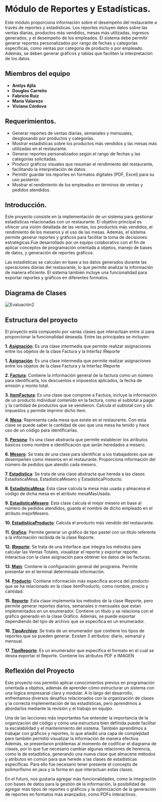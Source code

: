 
# Módulo de Reportes y Estadísticas.


Este módulo proporciona información sobre el desempeño del restaurante a través de reportes y estadísticas. Los reportes incluyen datos sobre las ventas diarias, productos más vendidos, mesas más utilizadas, ingresos generados, y el desempeño de los empleados. El sistema debe permitir generar reportes personalizados por rango de fechas y categorías específicas, como ventas por categoría de producto o por empleado. Además, se deben generar gráficos y tablas que faciliten la interpretación de los datos.

## Miembros del equipo

- **Arelys Ajila**
- **Douglas Carreño**
- **Fabricio Ruiz**
- **María Valarezo**
- **Viviana Córdova**

## Requerimientos.

- Generar reportes de ventas diarias, semanales y mensuales, desglosando por productos y categorías.
- Mostrar estadísticas sobre los productos más vendidos y las mesas más utilizadas en el restaurante.
- Generar reportes personalizados según el rango de fechas y las categorías solicitadas.
- Producir gráficos visuales que resuman el rendimiento del restaurante, facilitando la interpretación de datos.
- Permitir guardar los reportes en formatos digitales (PDF, Excel) para su uso posterior.
- Mostrar el rendimiento de los empleados en términos de ventas y pedidos atendidos.


## Introducción.

Este proyecto consiste en la implementación de un sistema para gestionar estadísticas relacionadas con un restaurante. El objetivo principal es ofrecer una visión detallada de las ventas, los productos más vendidos, el rendimiento de los meseros y el uso de las mesas. Además, el sistema permite generar reportes y gráficos para facilitar la toma de decisiones estratégicas.Fue desarrollado por un equipo colaborativo con el fin de aplicar conceptos de programación orientada a objetos, manejo de bases de datos, y generación de reportes gráficos.

Las estadísticas se calculan en base a los datos generados durante las operaciones diarias del restaurante, lo que permite analizar la información de manera eficiente. El sistema también incluye una funcionalidad para exportar reportes y gráficos en diferentes formatos.

## Diagrama de Clases


![Evaluación2](https://github.com/user-attachments/assets/b61f3161-c330-49e2-b7ab-81b48f81a17d)


## Estructura del proyecto

El proyecto está compuesto por varias clases que interactúan entre sí para proporcionar la funcionalidad deseada. Entre las principales se incluyen:


**1. [Asignación](Modulo6/src/Asignacion.java)**: Es una clase intermedia que permite realizar asignaciones entre los objetos de la clase Factura y la Interfaz IReporte

**1. [Asignación](Código/src/Asignacion.java)**: Es una clase intermedia que permite realizar asignaciones entre los objetos de la clase Factura y la Interfaz IReporte

**2. [Factura](Código/src/Factura.java)**: Contiene la información general de la factura como un número para identificarla, los descuentos e impuestos aplicados, la fecha de emisión y monto total.

**3. [ItemFactura](Código/src/ItemFactura.java)**: Es una clase que compone a Factura, incluye la información de un producto individual contenido en la factura, como el subtotal a pagar y la cantidad de productos que se vendieron. Calcula el subtotal con y sin impuestos y permite imprimir dicho item.

**4. [Mesa](Código/src/Mesa.java)**: Representa cada mesa que existe en el restaurante. Con esta clase se puede saber la cantidad de uso que una mesa ha tenido y hace uso de un código para identificarlas.

**5. [Persona](Código/src/Persona.java)**: Es una clase abstracta que permite establecer los atributos básicos como nombre e identificación que serán heredados a mesero.

**6. [Mesero](Código/src/Mesero.java)**: Se trata de una clase para identificar a los trabajadores que se desempeñen como meseros en el restaurante. Proporciona información del número de pedidos que atendió cada mesero.

**7. [Estadistica](Código/src/Estadistica.java)**: Se trata de una clase abstracta que hereda a las clases EstadisticaMesa, EstadisticaMesero y EstadisticaProducto. 

**8. [EstadisticaMesa](Código/src/EstadisticaMesa.java)**: Esta clase calcula la mesa más usada y almacena el código de dicha mesa en el atributo mesaMasUsada.

**9. [EstadisticaMesero](Código/src/EstadisticaMesero.java)**: Esta clase calcula el mejor mesero en base al número de pedidos atendidos, guarda el nombre de dicho empleado en el atributo mejorMesero.

**10. [EstadisticaProducto](Código/src/EstadisticaProducto.java)**: Calcula el producto más vendido del restaurante.

**11. [Grafico](Código/src/Grafico.java)**: Permite generar un gráfico de tipo pastel con un título referente a la información recibida de la clase Reporte.

**12. [IReporte](Código/src/IReporte.java)**: Se trata de una Interface que integra los métodos para calcular las Ventas Totales, visualizar el reporte y exportar reporte. Interactua con la clase asignación para obtener los datos de las facturas.

**13. [Main](Código/src/Main.java)**: Contiene la configuración general del programa. Permite presentar en el terminal determinada información.

**14. [Producto](Código/src/Producto.java)**: Contiene información más específica acerca del producto que se ha relacionado en la clase itemProducto, como nombre, precio y cantidad.

**15. [Reporte](Código/src/Reporte.java)**: Esta clase implementa los métodos de la clase IReporte, pero permite generar reportes diarios, semanales o mensuales que estan implementados en un enumerador. Contiene un título y se relaciona con el gráfico generado en la clase Gráfico. Además, se puede exportar dependiendo del tipo de archivo que se especifica en un enumerador.

**16. [TipoArchivo](Código/src/TipoArchivo.java)**: Se trata de un enumerador que contiene los tipos de reportes que se pueden generar. Existen 3 atributos: diario, semanal y mensual.

**17. [TipoReporte](Código/src/TipoReporte.java)**: Es un enumerador que especifica el formato en el cual se desea exportar el Reporte. Contiene los atributos PDF e IMAGEN



## Reflexión del Proyecto

Este proyecto nos permitió aplicar conocimientos previos en programación orientada a objetos, además de aprender cómo estructurar un sistema con una lógica empresarial clara y modular. A lo largo del desarrollo, enfrentamos diversos desafíos relacionados con la organización de clases y la correcta implementación de las estadísticas, pero aprendimos a abordarlos mediante la revisión y el trabajo en equipo.

Una de las lecciones más importantes fue entender la importancia de la organización del código y cómo una estructura bien definida puede facilitar la escalabilidad y el mantenimiento del sistema. También aprendimos a trabajar con gráficos y reportes, lo que añadió una capa de complejidad pero también permitió visualizar la información de manera efectiva. Además, se presentaron problemas al momento de codificar el diagrama de clases, por lo que fue necesario cambiar algunas relaciones de herencia, como la de estadística, generando una nueva clase que almacene métodos y atributos en común para que herede a las clases de estadísticas específicas. Para ello fue necesario tener presente el concepto de polimorfismo en java y la forma en que interactuan estas clases.

En el futuro, nos gustaría agregar más funcionalidades, como la integración con bases de datos para la gestión de la información, la posibilidad de agregar más tipos de reportes o gráficos y la optimización de la generación de reportes en formatos más avanzados, como PDFs interactivos.
